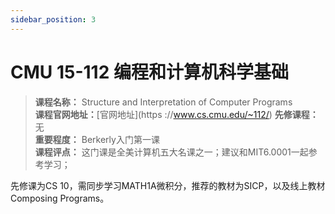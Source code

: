 ```yaml
---
sidebar_position: 3
---
```


# CMU 15-112 编程和计算机科学基础




>**课程名称：** Structure and Interpretation of Computer Programs  
**课程官网地址：**[官网地址](https ://www.cs.cmu.edu/~112/)
**先修课程：** 无  
**重要程度：** Berkerly入门第一课    
**课程评点：** 这门课是全美计算机五大名课之一；建议和MIT6.0001一起参考学习；

先修课为CS 10，需同步学习MATH1A微积分，推荐的教材为SICP，以及线上教材Composing Programs。



<Comment></Comment>


